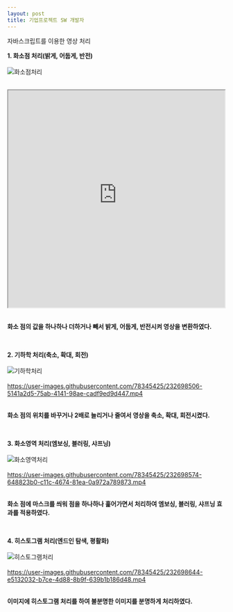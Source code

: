 ```yaml
---
layout: post
title: 기업프로젝트 SW 개발자
---
```


자바스크립트를 이용한 영상 처리


<strong>1. 화소점 처리(밝게, 어둡게, 반전)</strong><br><br>
![화소점처리](https://user-images.githubusercontent.com/78345425/232698237-96c8c260-e56d-4589-a983-333e28bacd5a.JPG)<br><br>
<iframe src="https://user-images.githubusercontent.com/78345425/232698406-af06aa6b-aff7-4206-9608-67c8c5248014.mp4" width="500" height="500">
</iframe><br><br>
<p><strong>화소 점의 값을 하나하나 더하거나 빼서 밝게, 어둡게, 반전시켜 영상을 변환하였다.</strong></p><br>


<strong>2. 기하학 처리(축소, 확대, 회전)</strong><br><br>
![기하학처리](https://user-images.githubusercontent.com/78345425/232698131-7d91650b-b6b6-402e-9c52-fc7497a3f41f.JPG)<br><br>
https://user-images.githubusercontent.com/78345425/232698506-5141a2d5-75ab-4141-98ae-cadf9ed9d447.mp4<br><br>
<p><strong>화소 점의 위치를 바꾸거나 2배로 늘리거나 줄여서 영상을 축소, 확대, 회전시켰다.</strong></p><br>

<strong>3. 화소영역 처리(엠보싱, 블러링, 샤프닝)</strong><br><br>
![화소영역처리](https://user-images.githubusercontent.com/78345425/232698043-7d6450fe-b19c-469f-adde-f62190dc2c8c.JPG)<br><br>
https://user-images.githubusercontent.com/78345425/232698574-648823b0-c11c-4674-81ea-0a972a789873.mp4<br><br>
<p><strong>화소 점에 마스크를 씌워 점을 하나하나 훑어가면서 처리하여 엠보싱, 블러링, 샤프닝 효과를 적용하였다.</strong></p><br>


<strong>4. 히스토그램 처리(엔드인 탐색, 평활화)</strong><br><br>
![히스토그램처리](https://user-images.githubusercontent.com/78345425/232697554-c9eed311-8e06-49d4-a9cf-8e8901cbc329.JPG)<br><br>
https://user-images.githubusercontent.com/78345425/232698644-e5132032-b7ce-4d88-8b9f-639b1b186d48.mp4<br><br>
<p><strong>이미지에 히스토그램 처리를 하여 불분명한 이미지를 분명하게 처리하였다.</strong></p>


